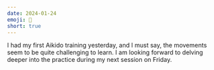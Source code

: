 ```yaml
---
date: 2024-01-24
emoji: 🥋
short: true
---
```


I had my first Aikido training yesterday, and I must say, the movements seem to be quite challenging to learn. I am looking forward to delving deeper into the practice during my next session on Friday.